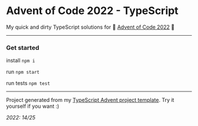 # Advent of Code 2022 - TypeScript

My quick and dirty TypeScript solutions for 🎄 [Advent of Code 2022](https://adventofcode.com/2022) 🎄

---

### Get started

install
`npm i`

run
`npm start`

run tests
`npm test`

---

Project generated from my [TypeScript Advent project template](https://github.com/neon-inkblast/AdvenTS). Try it yourself if you want :)

_2022: 14/25_
